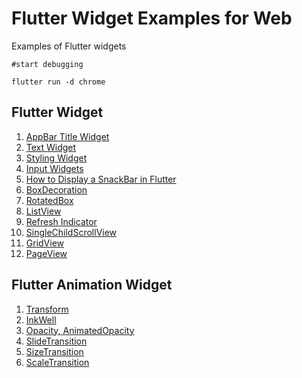 # Flutter Widget Examples for Web
Examples of Flutter widgets

`#start debugging`

`flutter run -d chrome`

## Flutter Widget
1. [AppBar Title Widget](widgets/w01_appbar_title_widget)
2. [Text Widget](widgets/w02_text_widget)
3. [Styling Widget](widgets/w03_style_widget)
4. [Input Widgets](widgets/w04_input_widgets)
5. [How to Display a SnackBar in Flutter](widgets/w05_snackBar)
6. [BoxDecoration](widgets/w06_boxDecoration)
7. [RotatedBox](widgets/w07_rotatedBox)
8. [ListView](widgets/w08_listView)
9. [Refresh Indicator](widgets/w09_refreshIndicator)
10. [SingleChildScrollView](widgets/w10_singleChildScrollView)
11. [GridView](widgets/w11_GridView)
12. [PageView](widgets/w12_PageView)

## Flutter Animation Widget
1. [Transform](animation%20widgets/aw01_Transform)
2. [InkWell](animation%20widgets/aw02_InkWell)
3. [Opacity, AnimatedOpacity](animation%20widgets/aw03_Opacity)
4. [SlideTransition](animation%20widgets/aw04_SlideTransition)
5. [SizeTransition](animation%20widgets/aw05_SizeTransition)
6. [ScaleTransition](animation%20widgets/aw06_ScaleTransition)
